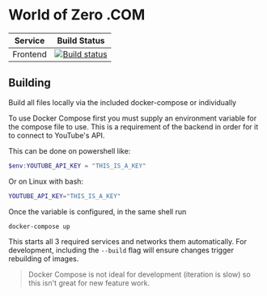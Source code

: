 # World of Zero .COM

| Service | Build Status |
| ------- | ------------ |
| Frontend | [![Build status](https://worldofzero.visualstudio.com/WorldOfZeroDotCom/_apis/build/status/WorldOfZeroDotCom-CI)](https://worldofzero.visualstudio.com/WorldOfZeroDotCom/_build/latest?definitionId=5) |

## Building

Build all files locally via the included docker-compose or individually

To use Docker Compose first you must supply an environment variable for the compose file to use. This is a requirement of the backend in order for it to connect to YouTube's API.

This can be done on powershell like:

```ps1
$env:YOUTUBE_API_KEY = "THIS_IS_A_KEY"
```

Or on Linux with bash:

```bash
YOUTUBE_API_KEY="THIS_IS_A_KEY"
```

Once the variable is configured, in the same shell run

```bash
docker-compose up
```

This starts all 3 required services and networks them automatically. For development, including the `--build` flag will ensure changes trigger rebuilding of images.

> Docker Compose is not ideal for development (iteration is slow) so this isn't great for new feature work.